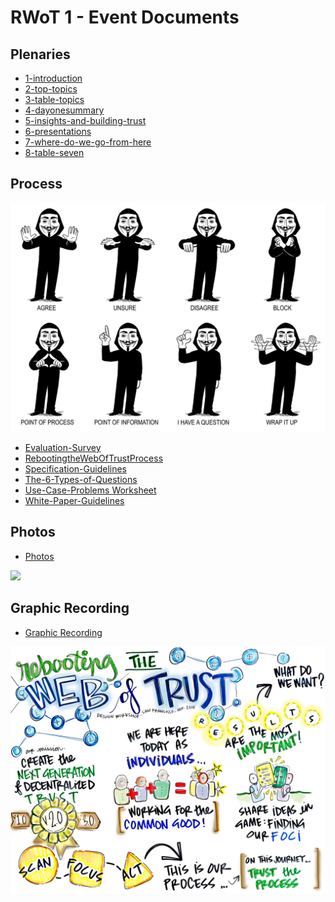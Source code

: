 # RWoT 1 - Event Documents

## Plenaries

* [1-introduction](1-introduction.md)
* [2-top-topics](2-top-topics.md)
* [3-table-topics](3-table-topics.md)
* [4-dayonesummary](4-dayonesummary.md)
* [5-insights-and-building-trust](5-insights-and-building-trust.md)
* [6-presentations](6-presentations.md)
* [7-where-do-we-go-from-here](7-where-do-we-go-from-here.md)
* [8-table-seven](8-table-seven.md)

## Process

![](process/Occupy-Gestures-CC-BY-Adam-Koford.jpg)

* [Evaluation-Survey](Evaluation-Survey.pdf)
* [RebootingtheWebOfTrustProcess](RebootingtheWebOfTrustProcess.pdf)
* [Specification-Guidelines](Specification-Guidelines.pdf)
* [The-6-Types-of-Questions](The-6-Types-of-Questions.pdf)
* [Use-Case-Problems Worksheet](Use-Case-Problems-Worksheet.pdf)
* [White-Paper-Guidelines](White-Paper-Guidelines.pdf)

## Photos

* [Photos](photos/)

[![](photos/RebootingWebOfTrust_2015-11_01.JPG)](photos/)

## Graphic Recording

* [Graphic Recording](graphic-recording/)

![](graphic-recording/01_Day-1-Welcome-and-Intro.jpg)